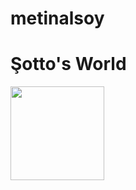 # metinalsoy
<h1>Şotto's World </h1>
<img src="https://media.tenor.com/9mAYF-Tv_AkAAAAM/chibi-chibi-cat-chibi-chibi-chaba-chaba.gif" alt="" width="150" height="150">

